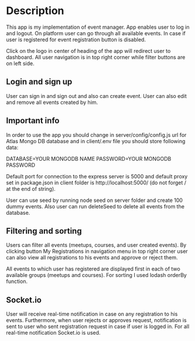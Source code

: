 # Description

This app is my implementation of event manager. App enables user to log in and logout. On platform user can go through all available events. In case if user is registered for event registration button is disabled.

Click on the logo in center of heading of the app will redirect user to dashboard. All user navigation is in top right corner while filter buttons are on left side.

## Login and sign up

User can sign in and sign out and also can create event. User can also edit and remove all events created by him.
## Important info

In order to use the app you should change in server/config/config.js url for Atlas Mongo DB database and in client/.env file you should store following data:

DATABASE=YOUR MONGODB NAME
PASSWORD=YOUR MONGODB PASSWORD

Default port for connection to the express server is 5000 and default proxy set in package.json in client folder is http://localhost:5000/ (do not forget / at the end of string).

User can use seed by running node seed on server folder and create 100 dummy events. Also user can run deleteSeed to delete all events from the database.
## Filtering and sorting

Users can filter all events (meetups, courses, and user created events). By clicking button My Registrations in navigation menu in top right corner user can also view all registrations to his events and approve or reject them.

All events to which user has registered are displayed first in each of two available groups (meetups and courses). For sorting I used lodash orderBy function.

## Socket.io

User will receive real-time notification in case on any registration to his events. Furthermore, when user rejects or approves request, notification is sent to user who sent registration request in case if user is logged in. For all real-time notification Socket.io is used.




